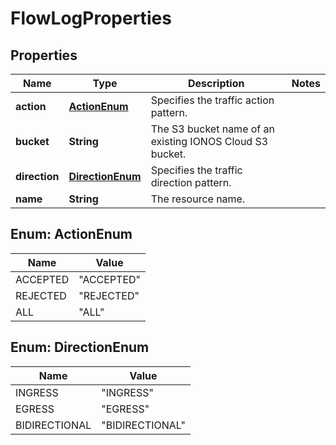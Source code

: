 

# FlowLogProperties

## Properties

| Name | Type | Description | Notes |
| ------------ | ------------- | ------------- | ------------- |
| **action** | [**ActionEnum**](#ActionEnum) | Specifies the traffic action pattern. |  |
| **bucket** | **String** | The S3 bucket name of an existing IONOS Cloud S3 bucket. |  |
| **direction** | [**DirectionEnum**](#DirectionEnum) | Specifies the traffic direction pattern. |  |
| **name** | **String** | The resource name. |  |



## Enum: ActionEnum

| Name | Value |
| ---- | -----
| ACCEPTED | &quot;ACCEPTED&quot; |
| REJECTED | &quot;REJECTED&quot; |
| ALL | &quot;ALL&quot; |



## Enum: DirectionEnum

| Name | Value |
| ---- | -----
| INGRESS | &quot;INGRESS&quot; |
| EGRESS | &quot;EGRESS&quot; |
| BIDIRECTIONAL | &quot;BIDIRECTIONAL&quot; |


